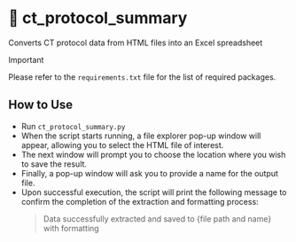 # :crystal_ball: ct_protocol_summary
Converts CT protocol data from HTML files into an Excel spreadsheet

> [!IMPORTANT]
> Please refer to the `requirements.txt` file for the list of required packages.

## How to Use


   - Run `ct_protocol_summary.py`
   - When the script starts running, a file explorer pop-up window will appear, allowing you to select the HTML file of interest.
   - The next window will prompt you to choose the location where you wish to save the result.
   - Finally, a pop-up window will ask you to provide a name for the output file.
   - Upon successful execution, the script will print the following message to confirm the completion of the extraction and formatting process:
     >Data successfully extracted and saved to {file path and name} with formatting
